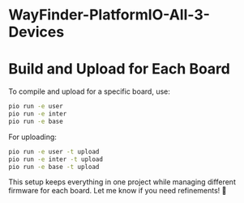 # WayFinder-PlatformIO-All-3-Devices

# Build and Upload for Each Board

To compile and upload for a specific board, use:
```sh
pio run -e user
pio run -e inter
pio run -e base
```
For uploading:
```sh
pio run -e user -t upload
pio run -e inter -t upload
pio run -e base -t upload
```

This setup keeps everything in one project while managing different firmware for each board. Let me know if you need refinements! 🚀

